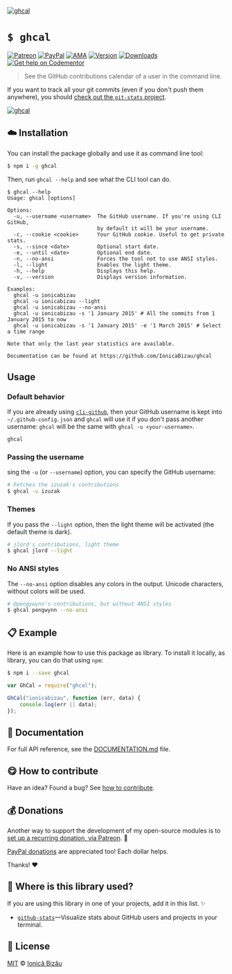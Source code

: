 
[![ghcal](http://i.imgur.com/yzElGZN.png)](#)

# `$ ghcal`

 [![Patreon](https://img.shields.io/badge/Support%20me%20on-Patreon-%23e6461a.svg)][patreon] [![PayPal](https://img.shields.io/badge/%24-paypal-f39c12.svg)][paypal-donations] [![AMA](https://img.shields.io/badge/ask%20me-anything-1abc9c.svg)](https://github.com/IonicaBizau/ama) [![Version](https://img.shields.io/npm/v/ghcal.svg)](https://www.npmjs.com/package/ghcal) [![Downloads](https://img.shields.io/npm/dt/ghcal.svg)](https://www.npmjs.com/package/ghcal) [![Get help on Codementor](https://cdn.codementor.io/badges/get_help_github.svg)](https://www.codementor.io/johnnyb?utm_source=github&utm_medium=button&utm_term=johnnyb&utm_campaign=github)

> See the GitHub contributions calendar of a user in the command line.

If you want to track all your git commits (even if you don't push them anywhere), you should [check out the `git-stats` project](https://github.com/IonicaBizau/git-stats).

[![ghcal](http://i.imgur.com/OhgCb8o.png)](#)

## :cloud: Installation

You can install the package globally and use it as command line tool:


```sh
$ npm i -g ghcal
```


Then, run `ghcal --help` and see what the CLI tool can do.


```
$ ghcal --help
Usage: ghcal [options]

Options:
  -u, --username <username>  The GitHub username. If you're using CLI GitHub,
                             by default it will be your username.
  -c, --cookie <cookie>      Your GitHub cookie. Useful to get private stats.
  -s, --since <date>         Optional start date.
  -e, --until <date>         Optional end date.
  -n, --no-ansi              Forces the tool not to use ANSI styles.
  -l, --light                Enables the light theme.
  -h, --help                 Displays this help.
  -v, --version              Displays version information.

Examples:
  ghcal -u ionicabizau
  ghcal -u ionicabizau --light
  ghcal -u ionicabizau --no-ansi
  ghcal -u ionicabizau -s '1 January 2015' # All the commits from 1 January 2015 to now
  ghcal -u ionicabizau -s '1 January 2015' -e '1 March 2015' # Select a time range

Note that only the last year statistics are available.

Documentation can be found at https://github.com/IonicaBizau/ghcal
```

## Usage
### Default behavior

If you are already using [`cli-github`](https://github.com/IonicaBizau/cli-github), then your GitHub username is kept into `~/.github-config.json` and `ghcal` will use it if you don't pass another username: `ghcal` will be the same with `ghcal -u <your-username>`.

```sh
ghcal
```
### Passing the username

 sing the `-u` (or `--username`) option, you can specify the GitHub username:

```sh
# Fetches the izuzak's contributions
$ ghcal -u izuzak
```
### Themes

If you pass the `--light` option, then the light theme will be activated (the default theme is dark).

```sh
# jlord's contributions, light theme
$ ghcal jlord --light
```
### No ANSI styles

The `--no-ansi` option disables any colors in the output. Unicode characters, without colors will be used.

```sh
# @pengywynn's contributions, but without ANSI styles
$ ghcal pengwynn --no-ansi
```

## :clipboard: Example


Here is an example how to use this package as library. To install it locally, as library, you can do that using `npm`:

```sh
$ npm i --save ghcal
```



```js
var GhCal = require("ghcal");

GhCal("ionicabizau", function (err, data) {
    console.log(err || data);
});
```

## :memo: Documentation

For full API reference, see the [DOCUMENTATION.md][docs] file.

## :yum: How to contribute
Have an idea? Found a bug? See [how to contribute][contributing].


## :moneybag: Donations

Another way to support the development of my open-source modules is
to [set up a recurring donation, via Patreon][patreon]. :rocket:

[PayPal donations][paypal-donations] are appreciated too! Each dollar helps.

Thanks! :heart:

## :dizzy: Where is this library used?
If you are using this library in one of your projects, add it in this list. :sparkles:


 - [`github-stats`](https://github.com/IonicaBizau/github-stats)—Visualize stats about GitHub users and projects in your terminal.

## :scroll: License

[MIT][license] © [Ionică Bizău][website]

[patreon]: https://www.patreon.com/ionicabizau
[paypal-donations]: https://www.paypal.com/cgi-bin/webscr?cmd=_s-xclick&hosted_button_id=RVXDDLKKLQRJW
[donate-now]: http://i.imgur.com/6cMbHOC.png

[license]: http://showalicense.com/?fullname=Ionic%C4%83%20Biz%C4%83u%20%3Cbizauionica%40gmail.com%3E%20(http%3A%2F%2Fionicabizau.net)&year=2015#license-mit
[website]: http://ionicabizau.net
[contributing]: /CONTRIBUTING.md
[docs]: /DOCUMENTATION.md
